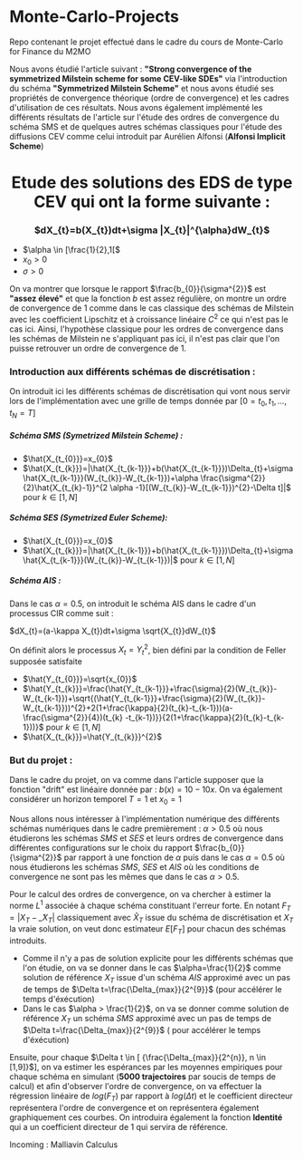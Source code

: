 # Monte-Carlo-Projects
Repo contenant le projet effectué dans le cadre du cours de Monte-Carlo for Finance du M2MO

Nous avons étudié l'article suivant : **"Strong convergence of the symmetrized
Milstein scheme for some CEV-like SDEs"** via l'introduction du schéma **"Symmetrized Milstein Scheme"** et nous avons étudié ses propriétés de convergence théorique (ordre de convergence) et les cadres d'utilisation de ces résultats. Nous avons également implémenté les différents résultats de l'article sur l'étude des ordres de convergence du schéma SMS et de quelques autres schémas classiques pour l'étude des diffusions CEV comme celui introduit par Aurélien Alfonsi (**Alfonsi Implicit Scheme**)

<h1> <center >Etude des solutions des EDS de type CEV qui ont la forme suivante : </center> </h1>




<h3> <center> $dX_{t}=b(X_{t})dt+\sigma |X_{t}|^{\alpha}dW_{t}$   </center> </h3> 

- $\alpha \in [\frac{1}{2},1[$
- $x_{0} > 0$
- $\sigma > 0$

On va montrer que lorsque le rapport $\frac{b_{0}}{\sigma^{2}}$ est $\textbf{"assez élevé"}$ et que la fonction $b$ est assez régulière, on montre un ordre de convergence de 1 comme dans le cas classique des schémas de Milstein avec les coefficient Lipschitz et à croissance linéaire $C^{2}$ ce qui n'est pas le cas ici. Ainsi, l'hypothèse classique pour les ordres de convergence dans les schémas de Milstein ne s'appliquant pas ici, il n'est pas clair que l'on puisse retrouver un ordre de convergence de 1.


<h3> Introduction aux différents schémas de discrétisation  : </h3>

On introduit ici les différents schémas de discrétisation qui vont nous servir lors de l'implémentation avec une grille de temps donnée par $[0=t_{0},t_{1},...,t_{N}=T]$

<h5> Schéma SMS (Symetrized Milstein Scheme) : </h5>

- $\hat{X_{t_{0}}}=x_{0}$
- $\hat{X_{t_{k}}}=|\hat{X_{t_{k-1}}}+b(\hat{X_{t_{k-1}}})\Delta_{t}+\sigma \hat{X_{t_{k-1}}}(W_{t_{k}}-W_{t_{k-1}})+\alpha \frac{\sigma^{2}}{2}\hat{X_{t_{k}-1}}^{2 \alpha -1}[(W_{t_{k}}-W_{t_{k-1}})^{2}-\Delta t]|$ pour $k \in [1,N]$


<h5> Schéma SES (Symetrized Euler Scheme): </h5>


- $\hat{X_{t_{0}}}=x_{0}$
- $\hat{X_{t_{k}}}=|\hat{X_{t_{k-1}}}+b(\hat{X_{t_{k-1}}})\Delta_{t}+\sigma \hat{X_{t_{k-1}}}(W_{t_{k}}-W_{t_{k-1}})|$ pour $k \in [1,N]$


<h5> Schéma AIS : </h5>

Dans le cas $\alpha=0.5$, on introduit le schéma AIS dans le cadre d'un processus CIR comme suit :

$dX_{t}=(a-\kappa X_{t})dt+\sigma \sqrt{X_{t}}dW_{t}$

On définit alors le processus $X_{t}=Y_{t}^{2}$, bien défini par la condition de Feller supposée satisfaite

- $\hat{Y_{t_{0}}}=\sqrt{x_{0}}$
- $\hat{Y_{t_{k}}}=\frac{\hat{Y_{t_{k-1}}}+\frac{\sigma}{2}(W_{t_{k}}-W_{t_{k-1}})+\sqrt{(\hat{Y_{t_{k-1}}}+\frac{\sigma}{2}(W_{t_{k}}-W_{t_{k-1}}))^{2}+2(1+\frac{\kappa}{2}(t_{k}-t_{k-1}))(a-\frac{\sigma^{2}}{4})(t_{k} -t_{k-1})}}{2(1+\frac{\kappa}{2}(t_{k}-t_{k-1}))}$  pour $k \in [1,N]$
- $\hat{X_{t_{k}}}=\hat{Y_{t_{k}}}^{2}$ 



<h3> But du projet : </h3>

Dans le cadre du projet, on va comme dans l'article supposer que la fonction "drift" est linéaire donnée par : $b(x)=10-10x$. On va également considérer un horizon temporel $T=1$ et $x_{0}=1$

Nous allons nous intéresser à l'implémentation numérique des différents schémas numériques dans le cadre premièrement : $\alpha >0.5$ où nous étudierons les schémas $SMS$ et $SES$ et leurs ordres de convergence dans différentes configurations sur le choix du rapport $\frac{b_{0}}{\sigma^{2}}$ par rapport à  une fonction de $\alpha$ puis dans le cas $\alpha=0.5$ où nous étudierons les schémas $SMS$, $SES$ et $AIS$ où les conditions de convergence ne sont pas les mêmes que dans le cas $\alpha > 0.5$.

Pour le calcul des ordres de convergence, on va chercher à estimer la norme $L^{1}$ associée à chaque schéma constituant l'erreur forte. En notant $F_{T}=|X_{T}-\hat_{X}_{T}|$ classiquement avec $\hat{X}_{T}$ issue du schéma de discrétisation et $X_{T}$ la vraie solution, on veut donc estimateur $E[F_{T}]$ pour chacun des schémas introduits.


- Comme il n'y a pas de solution explicite pour les différents schémas que l'on étudie, on va se donner dans le cas $\alpha=\frac{1}{2}$ comme solution de référence $X_{T}$ issue d'un schéma $AIS$ approximé avec un pas de temps de $\Delta t=\frac{\Delta_{max}}{2^{9}}$ (pour accélérer le temps d'éxécution)
- Dans le cas $\alpha > \frac{1}{2}$, on va se donner  comme solution de référence $X_{T}$ un schéma $SMS$ approximé avec un pas de temps de $\Delta t=\frac{\Delta_{max}}{2^{9}}$ ( pour accélérer le temps d'éxécution)

Ensuite, pour chaque $\Delta t \in [ {\frac{\Delta_{max}}{2^{n}}, n \in [1,9]}$], on va estimer les espérances par les moyennes empiriques pour chaque schéma en simulant ($\textbf{5000 trajectoires}$ par soucis de temps de calcul) et afin d'observer l'ordre de convergence, on va effectuer la régression linéaire de $log(F_{T})$ par rapport à $log(\Delta t)$ et le coefficient directeur représentera l'ordre de convergence et on représentera également graphiquement ces courbes. On introduira également la fonction $\textbf{Identité}$ qui a un coefficient directeur de 1 qui servira de référence.














Incoming : Malliavin Calculus
